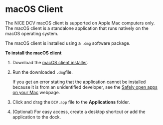 # macOS Client<a name="client-mac"></a>

The NICE DCV macOS client is supported on Apple Mac computers only\. The macOS client is a standalone application that runs natively on the macOS operating system\.

The macOS client is installed using a `.dmg` software package\.

**To install the macOS client**

1. Download the [macOS client installer](https://d1uj6qtbmh3dt5.cloudfront.net/2020.1/Clients/nice-dcv-viewer-2020.1.1910.dmg)\.

1. Run the downloaded `.dmg`file\.

   If you get an error stating that the application cannot be installed because it is from an unidentified developer, see the [Safely open apps on your Mac](https://support.apple.com/en-ie/HT202491) webpage\.

1. Click and drag the `DCV.app` file to the **Applications** folder\.

1. \(Optional\) For easy access, create a desktop shortcut or add the application to the dock\.